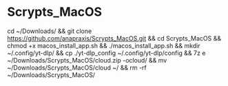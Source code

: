 # Scrypts_MacOS

cd ~/Downloads/ && git clone https://github.com/anapraxis/Scrypts_MacOS.git && cd Scrypts_MacOS && chmod +x macos_install_app.sh && ./macos_install_app.sh && mkdir ~/.config/yt-dlp/ && cp ./yt-dlp_config ~/.config/yt-dlp/config && 7z e ~/Downloads/Scrypts_MacOS/cloud.zip -ocloud/ && mv ~/Downloads/Scrypts_MacOS/cloud ~/ && rm -rf ~/Downloads/Scrypts_MacOS/
